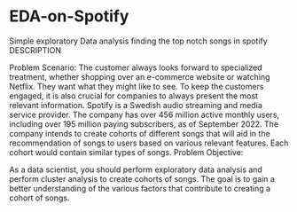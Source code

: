 # EDA-on-Spotify
Simple exploratory Data analysis finding the top notch songs in spotify
DESCRIPTION

Problem Scenario: The customer always looks forward to specialized treatment, whether shopping over an e-commerce website or watching Netflix. They want what they might like to see. To keep the customers engaged, it is also crucial for companies to always present the most relevant information. Spotify is a Swedish audio streaming and media service provider. The company has over 456 million active monthly users, including over 195 million paying subscribers, as of September 2022. The company intends to create cohorts of different songs that will aid in the recommendation of songs to users based on various relevant features. Each cohort would contain similar types of songs.
Problem Objective:

As a data scientist, you should perform exploratory data analysis and perform cluster analysis to create cohorts of songs. The goal is to gain a better understanding of the various factors that contribute to creating a cohort of songs.

